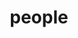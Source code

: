 ---
layout: profiles
permalink: /people/
title: people
description: My Mentors and Collaborators!
nav: true
nav_order: 7

profiles:
  - align: left
    content: about_collaboraters.md
---
